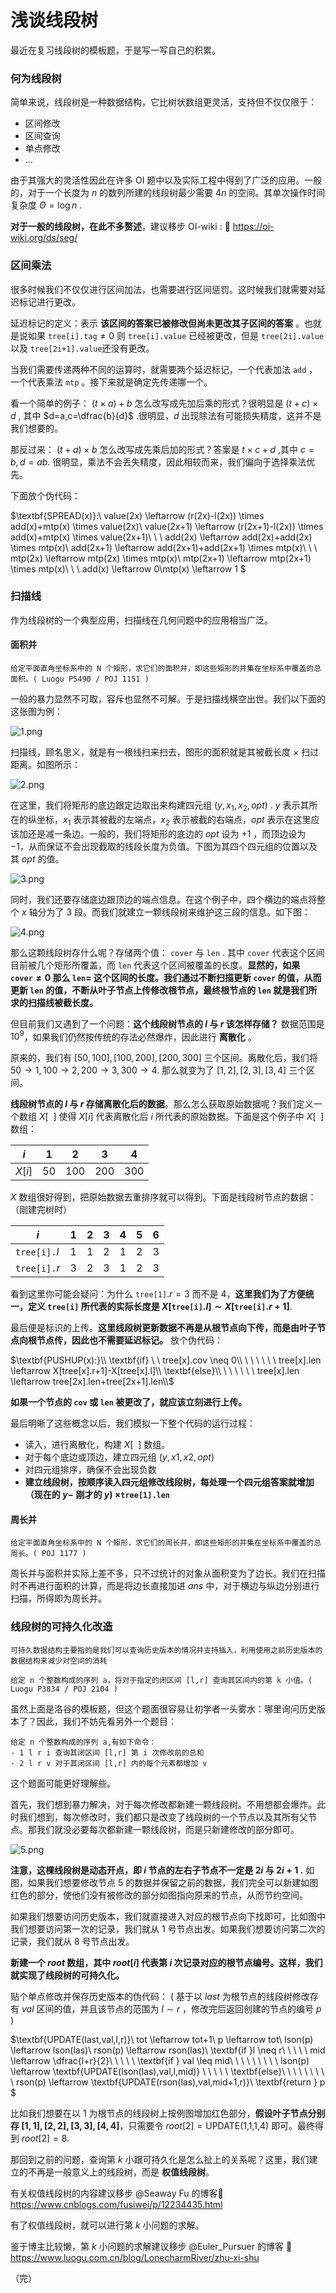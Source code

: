 # 浅谈线段树
最近在复习线段树的模板题，于是写一写自己的积累。
### 何为线段树
简单来说，线段树是一种数据结构，它比树状数组更灵活，支持但不仅仅限于：

- 区间修改
- 区间查询
- 单点修改
- ...

由于其强大的灵活性因此在许多 OI 题中以及实际工程中得到了广泛的应用。一般的，对于一个长度为 $n$ 的数列所建的线段树最少需要 $4n$ 的空间。其单次操作时间复杂度 $\Theta=\log n$ .

__对于一般的线段树，在此不多赘述__，建议移步 OI-wiki : 🔗 https://oi-wiki.org/ds/seg/
### 区间乘法
很多时候我们不仅仅进行区间加法，也需要进行区间惩罚。这时候我们就需要对延迟标记进行更改。

延迟标记的定义：表示 __该区间的答案已被修改但尚未更改其子区间的答案__ 。也就是说如果 $\texttt{tree[i].tag} \neq 0$ 则 $\texttt{tree[i].value}$ 已经被更改，但是 $\texttt{tree[2i].value}$ 以及 $\texttt{tree[2i+1].value}$还没有更改。

当我们需要传递两种不同的运算时，就需要两个延迟标记，一个代表加法 $\texttt{add}$ ，一个代表乘法 $\texttt{mtp}$ 。接下来就是确定先传递哪一个。

看一个简单的例子： $(t\times a)+b$ 怎么改写成先加后乘的形式？很明显是 $(t+c)\times d$ , 其中 $d=a,c=\dfrac{b}{d}$ .很明显，$d$ 出现除法有可能损失精度，这并不是我们想要的。

那反过来： $(t+a)\times b$ 怎么改写成先乘后加的形式？答案是 $t\times c+d$ ,其中 $c=b,d=ab$. 很明显，乘法不会丢失精度，因此相较而来，我们偏向于选择乘法优先。

下面放个伪代码：

$\textbf{SPREAD(x)}:\\
value(2x) \leftarrow (r(2x)-l(2x)) \times add(x)+mtp(x) \times value(2x)\\
value(2x+1) \leftarrow (r(2x+1)-l(2x)) \times add(x)+mtp(x) \times value(2x+1)\\
\ \\
add(2x) \leftarrow add(2x)+add(2x) \times mtp(x)\\
add(2x+1) \leftarrow add(2x+1)+add(2x+1) \times mtp(x)\\ \ \\
mtp(2x) \leftarrow mtp(2x) \times mtp(x)\\
mtp(2x+1) \leftarrow mtp(2x+1) \times mtp(x)\\
\ \\
add(x) \leftarrow 0\\mtp(x) \leftarrow 1
$

### 扫描线
作为线段树的一个典型应用，扫描线在几何问题中的应用相当广泛。
#### 面积并
```
给定平面直角坐标系中的 N 个矩形，求它们的面积并，即这些矩形的并集在坐标系中覆盖的总面积。( Luogu P5490 / POJ 1151 )
```
一般的暴力显然不可取，容斥也显然不可解。于是扫描线横空出世。我们以下面的这张图为例：

![1.png](Images/浅谈线段树/1.png)

扫描线，顾名思义，就是有一根线扫来扫去，图形的面积就是其被截长度 × 扫过距离。如图所示：

![2.png](Images/浅谈线段树/2.png)

在这里，我们将矩形的底边跟定边取出来构建四元组 $(y,x_1,x_2,opt)$ .
$y$ 表示其所在的纵坐标，$x_1$ 表示其被截的左端点，$x_2$ 表示被截的右端点，$opt$ 表示在这里应该加还是减一条边。一般的，我们将矩形的底边的 $opt$ 设为 $+1$ ，而顶边设为 $-1$，从而保证不会出现截取的线段长度为负值。下图为其四个四元组的位置以及其 $opt$ 的值。

![3.png](Images/浅谈线段树/3.png)

同时，我们还要存储底边跟顶边的端点信息。在这个例子中，四个横边的端点将整个 $x$ 轴分为了 $3$ 段。而我们就建立一颗线段树来维护这三段的信息。如下图：

![4.png](Images/浅谈线段树/4.png)

那么这颗线段树存什么呢？存储两个值： $\texttt{cover}$ 与 $\texttt{len}$ . 其中 $\texttt{cover}$ 代表这个区间目前被几个矩形所覆盖，而 $\texttt{len}$ 代表这个区间被覆盖的长度。__显然的，如果 $\texttt{cover} \neq 0$ 那么 $\texttt{len}=$ 这个区间的长度。我们通过不断扫描更新 $\texttt{cover}$ 的值，从而更新 $\texttt{len}$ 的值，不断从叶子节点上传修改根节点，最终根节点的 $\texttt{len}$ 就是我们所求的扫描线被截长度。__

但目前我们又遇到了一个问题：__这个线段树节点的 $l$ 与 $r$ 该怎样存储？__ 数据范围是 $10^9$，如果我们仍然按传统的存法必然爆炸，因此进行 __离散化__ 。

原来的，我们有 $[50,100],[100,200],[200,300]$ 三个区间。离散化后，我们将 $50 \rightarrow 1,100 \rightarrow 2,200 \rightarrow 3,300 \rightarrow 4.$ 那么就变为了 $[1,2],[2,3],[3,4]$ 三个区间。

__线段树节点的 $l$ 与 $r$ 存储离散化后的数据__。那么怎么获取原始数据呢？我们定义一个数组 $X[\ \ ]$ 使得 $X[i]$ 代表离散化后 $i$ 所代表的原始数据。下面是这个例子中 $X[\ \ ]$ 数组：

|$i$|1|2|3|4|
|-|-|-|-|-|
|$X[i]$|50|100|200|300|

$X$ 数组很好得到，把原始数据去重排序就可以得到。下面是线段树节点的数据：（刚建完树时）

| $i$ | 1 | 2 | 3 | 4 | 5 | 6 |
|---|---|---|---|---|---|---|
| $\texttt{tree[i].}l$ | 1 | 1 | 2 | 1 | 2 | 3 |
| $\texttt{tree[i].}r$ | 3 | 2 | 3 | 1 | 2 | 3 |

看到这里你可能会疑问：为什么 $\texttt{tree[1]}.r=3$ 而不是 $4$，__这里我们为了方便统一，定义 $\texttt{tree[i]}$ 所代表的实际长度是 $X[\texttt{tree[i]}.l] \sim X[\texttt{tree[i]}.r+1]$__. 

最后便是标识的上传。__这里线段树更新数据不再是从根节点向下传，而是由叶子节点向根节点传，因此也不需要延迟标记。__ 放个伪代码：

$\textbf{PUSHUP(x):}\\
\textbf{if} \ \ tree[x].cov \neq 0\\
\ \ \ \ \ \ tree[x].len \leftarrow X[tree[x].r+1]-X[tree[x].l]\\
\textbf{else}\\
\ \ \ \ \ \ tree[x].len \leftarrow tree[2x].len+tree[2x+1].len\\$

__如果一个节点的 $\texttt{cov}$ 或 $\texttt{len}$ 被更改了，就应该立刻进行上传。__

最后明晰了这些概念以后，我们模拟一下整个代码的运行过程：

- 读入，进行离散化，构建 $X[\ \ ]$ 数组。
- 对于每个底边或顶边，建立四元组 $(y,x1,x2,opt)$
- 对四元组排序，确保不会出现负数
- __建立线段树，按顺序读入四元组修改线段树，每处理一个四元组答案就增加（现在的 $y-$ 刚才的 $y$) $\times \texttt{tree[1].len}$__

#### 周长并
```
给定平面直角坐标系中的 N 个矩形，求它们的周长并，即这些矩形的并集在坐标系中覆盖的总周长。( POJ 1177 )
```

周长并与面积并实际上差不多，只不过统计的对象从面积变为了边长。我们在扫描时不再进行面积的计算，而是将边长直接加进 $ans$ 中，对于横边与纵边分别进行扫描，所得即为周长并。

### 线段树的可持久化改造
```
可持久数据结构主要指的是我们可以查询历史版本的情况并支持插入，利用使用之前历史版本的数据结构来减少对空间的消耗
```
```
给定 n 个整数构成的序列 a，将对于指定的闭区间 [l,r] 查询其区间内的第 k 小值。( Luogu P3834 / POJ 2104 )
```
虽然上面是洛谷的模板题，但这个题面很容易让初学者一头雾水：哪里询问历史版本了？因此，我们不妨先看另外一个题目：
```
给定 n 个整数构成的序列 a,有如下命令：
- 1 l r i 查询其闭区间 [l,r] 第 i 次修改前的总和
- 2 l r v 对于其闭区间 [l,r] 内的每个元素都增加 v
```
这个题面可能更好理解些。

首先，我们想到暴力解决，对于每次修改都新建一颗线段树。不用想都会爆炸。此时我们想到，每次修改时，我们都只是改变了线段树的一个节点以及其所有父节点。那我们就没必要每次都新建一颗线段树，而是只新建修改的部分即可。

![5.png](Images/浅谈线段树/5.png)

__注意，这棵线段树是动态开点，即 $i$ 节点的左右子节点不一定是 $2i$ 与 $2i+1$ .__
如图，如果我们想要修改节点 $5$ 的数据并保留之前的数据，我们完全可以新建如图红色的部分，使他们没有被修改的部分如图指向原来的节点，从而节约空间。

如果我们想要访问历史版本，我们就直接进入对应的根节点向下找即可，比如图中我们想要访问第一次的记录，我们就从 $1$ 号节点出发。如果我们想要访问第二次的记录，我们就从 $8$ 号节点出发。

__新建一个 $root$ 数组，其中 $root[i]$ 代表第 $i$ 次记录对应的根节点编号。这样，我们就实现了线段树的可持久化。__ 

贴个单点修改并保存历史版本的伪代码：
( 基于以 $last$ 为根节点的线段树修改存有 $val$ 区间的值，并且该节点的范围为 $l \sim r$ ，修改完后返回创建的节点的编号 $p$ )

$\textbf{UPDATE(last,val,l,r)}\\
tot \leftarrow tot+1\\
p \leftarrow tot\\
lson(p) \leftarrow lson(las)\\
rson(p) \leftarrow rson(las)\\
\textbf{if }l \neq r\\
\ \ \ \ mid \leftarrow \dfrac{l+r}{2}\\
\ \ \ \ \textbf{if } val \leq mid\\
\ \ \ \ \ \ \ \ lson(p) \leftarrow \textbf{UPDATE(lson(las),val,l,mid)} \\
\ \ \ \ \textbf{else}\\
\ \ \ \ \ \ \ \ rson(p) \leftarrow \textbf{UPDATE(rson(las),val,mid+1,r)}\\
\textbf{return } p
$

比如我们想要在以 $1$ 为根节点的线段树上按例图增加红色部分，__假设叶子节点分别存 $[1,1],[2,2],[3,3],[4,4]$__，只需要令 $root[2]= \text{UPDATE(1,1,1,4)}$ 即可。最终得到 $root[2]=8$.

那回到之前的问题，查询第 $k$ 小跟可持久化是怎么扯上的关系呢？这里，我们建立的不再是一般意义上的线段树，而是 __权值线段树__。

有关权值线段树的内容建议移步 @Seaway Fu 的博客🔗 https://www.cnblogs.com/fusiwei/p/12234435.html

有了权值线段树，就可以进行第 $k$ 小问题的求解。

鉴于博主比较懒，第 $k$ 小问题的求解建议移步 @Euler_Pursuer
的博客 🔗 https://www.luogu.com.cn/blog/LonecharmRiver/zhu-xi-shu

（完）